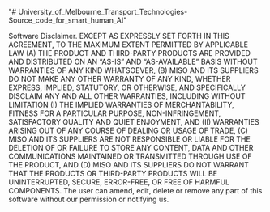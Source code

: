 "# University_of_Melbourne_Transport_Technologies-Source_code_for_smart_human_AI" 

Software Disclaimer. EXCEPT AS EXPRESSLY SET FORTH IN THIS AGREEMENT, TO THE MAXIMUM EXTENT PERMITTED BY APPLICABLE LAW (A) THE PRODUCT AND THIRD-PARTY PRODUCTS ARE PROVIDED AND DISTRIBUTED ON AN “AS-IS” AND “AS-AVAILABLE” BASIS WITHOUT WARRANTIES OF ANY KIND WHATSOEVER, (B) MISO AND ITS SUPPLIERS DO NOT MAKE ANY OTHER WARRANTY OF ANY KIND, WHETHER EXPRESS, IMPLIED, STATUTORY, OR OTHERWISE, AND SPECIFICALLY DISCLAIM ANY AND ALL OTHER WARRANTIES, INCLUDING WITHOUT LIMITATION (I) THE IMPLIED WARRANTIES OF MERCHANTABILITY, FITNESS FOR A PARTICULAR PURPOSE, NON-INFRINGEMENT, SATISFACTORY QUALITY AND QUIET ENJOYMENT, AND (II) WARRANTIES ARISING OUT OF ANY COURSE OF DEALING OR USAGE OF TRADE, (C) MISO AND ITS SUPPLIERS ARE NOT RESPONSIBLE OR LIABLE FOR THE DELETION OF OR FAILURE TO STORE ANY CONTENT, DATA AND OTHER COMMUNICATIONS MAINTAINED OR TRANSMITTED THROUGH USE OF THE PRODUCT, AND (D) MISO AND ITS SUPPLIERS DO NOT WARRANT THAT THE PRODUCTS OR THIRD-PARTY PRODUCTS WILL BE UNINTERRUPTED, SECURE, ERROR-FREE, OR FREE OF HARMFUL COMPONENTS.
The user can amend, edit, delete or remove any part of this software without our permission or notifying us.
